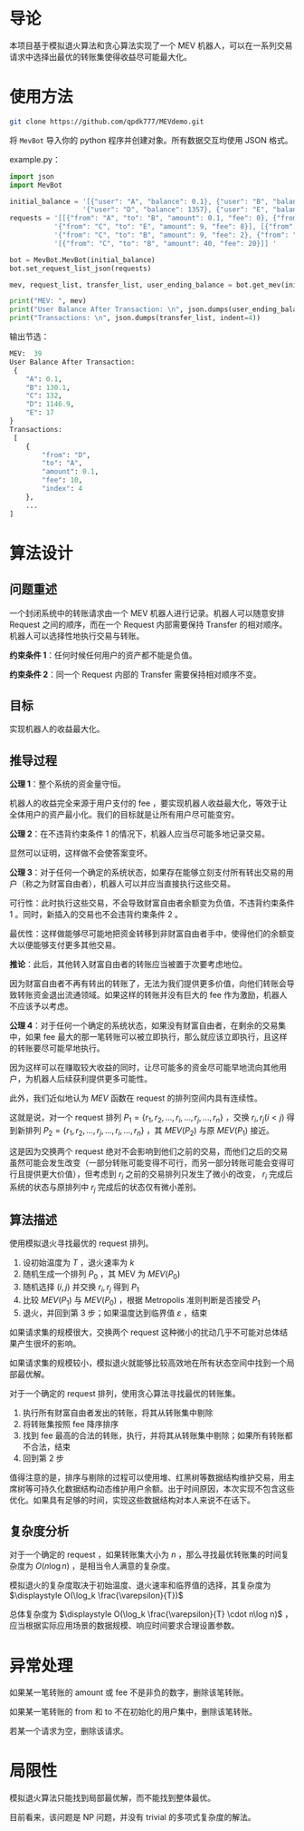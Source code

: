 # 导论

本项目基于模拟退火算法和贪心算法实现了一个 MEV 机器人，可以在一系列交易请求中选择出最优的转账集使得收益尽可能最大化。

# 使用方法

```bash
git clone https://github.com/qpdk777/MEVdemo.git
```

将 `MevBot` 导入你的 python 程序并创建对象。所有数据交互均使用 JSON 格式。

example.py：

```python
import json
import MevBot

initial_balance = '[{"user": "A", "balance": 0.1}, {"user": "B", "balance": 100}, {"user": "C", "balance": 0}, ' \
                  '{"user": "D", "balance": 1357}, {"user": "E", "balance": 8}] '
requests = '[[{"from": "A", "to": "B", "amount": 0.1, "fee": 0}, {"from": "B", "to": "C", "amount": 9, "fee": 1}, ' \
           '{"from": "C", "to": "E", "amount": 9, "fee": 8}], [{"from": "D", "to": "A", "amount": 0.1, "fee": 10}, ' \
           '{"from": "C", "to": "B", "amount": 9, "fee": 2}, {"from": "D", "to": "C", "amount": 200, "fee": 0}], ' \
           '[{"from": "C", "to": "B", "amount": 40, "fee": 20}]] '

bot = MevBot.MevBot(initial_balance)
bot.set_request_list_json(requests)

mev, request_list, transfer_list, user_ending_balance = bot.get_mev(initial_temperature=10000, max_iterations=10000, cooling_rate=0.97)

print("MEV: ", mev)
print("User Balance After Transaction: \n", json.dumps(user_ending_balance, indent=4))
print("Transactions: \n", json.dumps(transfer_list, indent=4))
```

输出节选：

```python
MEV:  39
User Balance After Transaction: 
 {
    "A": 0.1,
    "B": 130.1,
    "C": 132,
    "D": 1146.9,
    "E": 17
}
Transactions: 
 [
    {
        "from": "D",
        "to": "A",
        "amount": 0.1,
        "fee": 10,
        "index": 4
    },
    ...
]
```

# 算法设计

## 问题重述

一个封闭系统中的转账请求由一个 MEV 机器人进行记录。机器人可以随意安排 Request 之间的顺序，而在一个 Request 内部需要保持 Transfer 的相对顺序。机器人可以选择性地执行交易与转账。

**约束条件 1**：任何时候任何用户的资产都不能是负值。

**约束条件 2**：同一个 Request 内部的 Transfer 需要保持相对顺序不变。

## 目标

实现机器人的收益最大化。

## 推导过程

**公理 1**：整个系统的资金量守恒。

机器人的收益完全来源于用户支付的 fee ，要实现机器人收益最大化，等效于让全体用户的资产最小化。我们的目标就是让所有用户尽可能变穷。

**公理 2**：在不违背约束条件 1 的情况下，机器人应当尽可能多地记录交易。

显然可以证明，这样做不会使答案变坏。

**公理 3**：对于任何一个确定的系统状态，如果存在能够立刻支付所有转出交易的用户（称之为财富自由者），机器人可以并应当直接执行这些交易。

可行性：此时执行这些交易，不会导致财富自由者余额变为负值，不违背约束条件 1 。同时，新插入的交易也不会违背约束条件 2 。

最优性：这样做能够尽可能地把资金转移到非财富自由者手中，使得他们的余额变大以便能够支付更多其他交易。

**推论**：此后，其他转入财富自由者的转账应当被置于次要考虑地位。

因为财富自由者不再有转出的转账了，无法为我们提供更多价值，向他们转账会导致转账资金退出流通领域。如果这样的转账并没有巨大的 fee 作为激励，机器人不应该予以考虑。

**公理 4**：对于任何一个确定的系统状态，如果没有财富自由者，在剩余的交易集中，如果 fee 最大的那一笔转账可以被立即执行，那么就应该立即执行，且这样的转账要尽可能早地执行。

因为这样可以在赚取较大收益的同时，让尽可能多的资金尽可能早地流向其他用户，为机器人后续获利提供更多可能性。

此外，我们近似地认为 $MEV$ 函数在 request 的排列空间内具有连续性。

这就是说，对一个 request 排列 $P_1=\{r_1,r_2,...,r_i,...,r_j,...,r_n\}$ ，交换 $r_i,r_j(i\lt j)$ 得到新排列 $P_2=\{r_1,r_2,...,r_j,...,r_i,...,r_n\}$ ，其 $MEV(P_2)$ 与原 $MEV(P_1)$ 接近。

这是因为交换两个 request 绝对不会影响到他们之前的交易，而他们之后的交易虽然可能会发生改变（一部分转账可能变得不可行，而另一部分转账可能会变得可行且提供更大价值），但考虑到 $r_i$ 之前的交易排列只发生了微小的改变， $r_i$ 完成后系统的状态与原排列中 $r_j$ 完成后的状态仅有微小差别。

## 算法描述

使用模拟退火寻找最优的 request 排列。

1. 设初始温度为 $T$ ，退火速率为 $k$ 
2. 随机生成一个排列 $P_0$ ，其 MEV 为 $MEV(P_0)$ 
3. 随机选择 $(i,j)$ 并交换 $r_i,r_j$ 得到 $P_1$
4. 比较 $MEV(P_1)$ 与 $MEV(P_0)$ ，根据 Metropolis 准则判断是否接受 $P_1$ 
5. 退火，并回到第 3 步；如果温度达到临界值 $\varepsilon$ ，结束

如果请求集的规模很大，交换两个 request 这种微小的扰动几乎不可能对总体结果产生很坏的影响。

如果请求集的规模较小，模拟退火就能够比较高效地在所有状态空间中找到一个局部最优解。

对于一个确定的 request 排列，使用贪心算法寻找最优的转账集。

1. 执行所有财富自由者发出的转账，将其从转账集中剔除
2. 将转账集按照 fee 降序排序
3. 找到 fee 最高的合法的转账，执行，并将其从转账集中剔除；如果所有转账都不合法，结束
4. 回到第 2 步

值得注意的是，排序与剔除的过程可以使用堆、红黑树等数据结构维护交易，用主席树等可持久化数据结构动态维护用户余额。出于时间原因，本次实现不包含这些优化。如果具有足够的时间，实现这些数据结构对本人来说不在话下。

## 复杂度分析

对于一个确定的 request ，如果转账集大小为 $n$ ，那么寻找最优转账集的时间复杂度为 $O(n\log n)$ ，是相当令人满意的复杂度。

模拟退火的复杂度取决于初始温度、退火速率和临界值的选择，其复杂度为 $\displaystyle O(\log_k \frac{\varepsilon}{T})$ 

总体复杂度为 $\displaystyle O(\log_k \frac{\varepsilon}{T} \cdot n\log n)$ ，应当根据实际应用场景的数据规模、响应时间要求合理设置参数。

# 异常处理

如果某一笔转账的 amount 或 fee 不是非负的数字，删除该笔转账。

如果某一笔转账的 from 和 to 不在初始化的用户集中，删除该笔转账。

若某一个请求为空，删除该请求。

# 局限性

模拟退火算法只能找到局部最优解，而不能找到整体最优。

目前看来，该问题是 NP 问题，并没有 trivial 的多项式复杂度的解法。